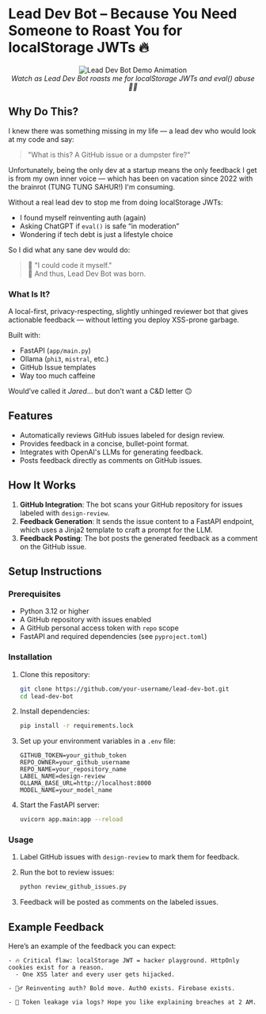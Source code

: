 # Lead Dev Bot – Because You Need Someone to Roast You for localStorage JWTs 🔥

<p align="center">
  <img src="demo.gif" alt="Lead Dev Bot Demo Animation" /><br>
  <em>Watch as Lead Dev Bot roasts me for localStorage JWTs and eval() abuse 🤖🔥</em>
</p>

## Why Do This?

I knew there was something missing in my life — a lead dev who would look at my code and say:

> "What is this? A GitHub issue or a dumpster fire?"

Unfortunately, being the only dev at a startup means the only feedback I get is from my own inner voice — which has been on vacation since 2022 with the brainrot (TUNG TUNG SAHUR!) I'm consuming.

Without a real lead dev to stop me from doing localStorage JWTs:

- I found myself reinventing auth (again)
- Asking ChatGPT if `eval()` is safe “in moderation”
- Wondering if tech debt is just a lifestyle choice

So I did what any sane dev would do:

> 🧠 "I could code it myself."  
> 🤖 And thus, Lead Dev Bot was born.

### What Is It?

A local-first, privacy-respecting, slightly unhinged reviewer bot that gives actionable feedback — without letting you deploy XSS-prone garbage.

Built with:

- FastAPI (`app/main.py`)
- Ollama (`phi3`, `mistral`, etc.)
- GitHub Issue templates
- Way too much caffeine

Would’ve called it *Jared*... but don’t want a C&D letter 🙃

## Features

- Automatically reviews GitHub issues labeled for design review.
- Provides feedback in a concise, bullet-point format.
- Integrates with OpenAI's LLMs for generating feedback.
- Posts feedback directly as comments on GitHub issues.

## How It Works

1. **GitHub Integration**: The bot scans your GitHub repository for issues labeled with `design-review`.
2. **Feedback Generation**: It sends the issue content to a FastAPI endpoint, which uses a Jinja2 template to craft a prompt for the LLM.
3. **Feedback Posting**: The bot posts the generated feedback as a comment on the GitHub issue.

## Setup Instructions

### Prerequisites

- Python 3.12 or higher
- A GitHub repository with issues enabled
- A GitHub personal access token with `repo` scope
- FastAPI and required dependencies (see `pyproject.toml`)

### Installation

1. Clone this repository:

   ```bash
   git clone https://github.com/your-username/lead-dev-bot.git
   cd lead-dev-bot
   ```

2. Install dependencies:

   ```bash
   pip install -r requirements.lock
   ```

3. Set up your environment variables in a `.env` file:

   ```env
   GITHUB_TOKEN=your_github_token
   REPO_OWNER=your_github_username
   REPO_NAME=your_repository_name
   LABEL_NAME=design-review
   OLLAMA_BASE_URL=http://localhost:8000
   MODEL_NAME=your_model_name
   ```

4. Start the FastAPI server:

   ```bash
   uvicorn app.main:app --reload
   ```

### Usage

1. Label GitHub issues with `design-review` to mark them for feedback.
2. Run the bot to review issues:

   ```bash
   python review_github_issues.py
   ```

3. Feedback will be posted as comments on the labeled issues.

## Example Feedback

Here’s an example of the feedback you can expect:

```
- 🔥 Critical flaw: localStorage JWT = hacker playground. HttpOnly cookies exist for a reason.
  - One XSS later and every user gets hijacked.

- 🤦‍♂️ Reinventing auth? Bold move. Auth0 exists. Firebase exists.

- 🐞 Token leakage via logs? Hope you like explaining breaches at 2 AM.
```

